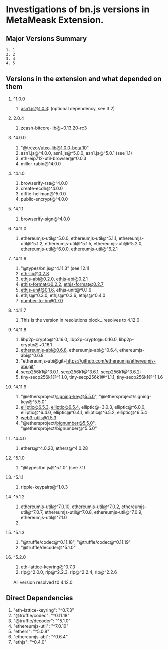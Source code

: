 # Investigations of bn.js versions in MetaMeask Extension.

## Major Versions Summary

    1. 1
    2. 2
    3. 4
    4. 5

## Versions in the extension and what depended on them

1. ^1.0.0
   1. asn1.js@1.0.3: (optional dependency, see 3.2)
2. 2.0.4
   1. zcash-bitcore-lib@~0.13.20-rc3
3. ^4.0.0
   1. "@trezor/utxo-lib@1.0.0-beta.10"
   2. asn1.js@^4.0.0, asn1.js@^5.0.0, asn1.js@^5.0.1 (see 1.1)
   3. eth-eip712-util-browser@^0.0.3
   4. miller-rabin@^4.0.0
4. ^4.1.0
   1. browserify-rsa@^4.0.0
   2. create-ecdh@^4.0.0
   3. diffie-hellman@^5.0.0
   4. public-encrypt@^4.0.0
5. ^4.1.1
   1. browserify-sign@^4.0.0
6. ^4.11.0
   1. ethereumjs-util@^5.0.0, ethereumjs-util@^5.1.1, ethereumjs-util@^5.1.2, ethereumjs-util@^5.1.5, ethereumjs-util@^5.2.0, ethereumjs-util@^6.0.0, ethereumjs-util@^6.2.1
7. ^4.11.6
   1. "@types/bn.js@^4.11.3" (see 12.1)
   2. eth-lib@0.2.8
   3. ethjs-abi@0.2.0, ethjs-abi@0.2.1
   4. ethjs-format@0.2.2, ethjs-format@0.2.7
   5. ethjs-unit@0.1.6, ethjs-unit@^0.1.6
   6. ethjs@^0.3.0, ethjs@^0.3.6, ethjs@^0.4.0
   7. number-to-bn@1.7.0
8. ^4.11.7
   1. This is the version in resolutions block...resolves to 4.12.0
9. ^4.11.8
   1. libp2p-crypto@^0.16.0, libp2p-crypto@~0.16.0, libp2p-crypto@~0.16.1
   2. ethereumjs-abi@0.6.8, ethereumjs-abi@^0.6.4, ethereumjs-abi@^0.6.8
   3. "ethereumjs-abi@git+https://github.com/ethereumjs/ethereumjs-abi.git"
   4. secp256k1@^3.0.1, secp256k1@^3.6.1, secp256k1@^3.6.2:
   5. tiny-secp256k1@^1.1.0, tiny-secp256k1@^1.1.1, tiny-secp256k1@^1.1.6
10. ^4.11.9
    1. "@ethersproject/signing-key@5.5.0", "@ethersproject/signing-key@^5.5.0"
    2. elliptic@6.5.3, elliptic@6.5.4, elliptic@=3.0.3, elliptic@^6.0.0, elliptic@^6.4.0, elliptic@^6.4.1, elliptic@^6.5.2, elliptic@^6.5.4
    3. web3-utils@1.5.3
    4. "@ethersproject/bignumber@5.5.0", "@ethersproject/bignumber@^5.5.0"
11. ^4.4.0
    1. ethers@^4.0.20, ethers@^4.0.28
12. ^5.1.0
    1. "@types/bn.js@^5.1.0" (see 7.1)
13. ^5.1.1
    1. ripple-keypairs@^1.0.3
14. ^5.1.2
    1. ethereumjs-util@^7.0.10, ethereumjs-util@^7.0.2, ethereumjs-util@^7.0.7, ethereumjs-util@^7.0.8, ethereumjs-util@^7.0.9, ethereumjs-util@^7.1.0
    2.
15. ^5.1.3
    1. "@truffle/codec@^0.11.18", "@truffle/codec@^0.11.19"
    2. "@truffle/decoder@^5.1.0"
16. ^5.2.0

    1. eth-lattice-keyring@^0.7.3
    2. rlp@^2.0.0, rlp@^2.2.3, rlp@^2.2.4, rlp@^2.2.6

    All version resolved t0 4.12.0

## Direct Dependencies

1. "eth-lattice-keyring": "^0.7.3"
2. "@truffle/codec": "^0.11.18"
3. "@truffle/decoder": "^5.1.0"
4. "ethereumjs-util": "^7.0.10"
5. "ethers": "^5.0.8"
6. "ethereumjs-abi": "^0.6.4"
7. "ethjs": "^0.4.0"
